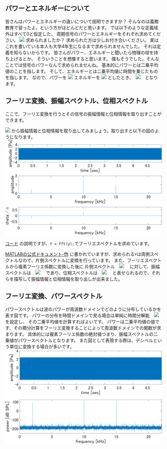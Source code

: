 ## パワーとエネルギーについて
皆さんはパワーとエネルギーの違いについて説明できますか？
そんなのは義務教育で習ったよ。という方がほどんどだと思います。
では以下のような定義域外はすべて0と仮定した、
周期信号のパワーとエネルギーをそれぞれ求めてください。
<img src="https://latex.codecogs.com/gif.latex?y(t)&space;=&space;\sqrt{2}&space;\sin{(20^3\pi&space;t)}&space;\mbox{&space;}&space;\{&space;t:0\leq&space;t&space;\leq&space;10&space;\}" />
求められましたか？
求められた方は少しお付き合いください。
実はこれを書いている本人も大学4年生になるまで求められませんでした。
それは定義を知らないからです。
皆さんがパワー、エネルギーと聞いたら物理の球を持ち上げるとか、
そういうことを想像すると思います。
僕もそうでした。そんなことでは信号のパワーなんて求められませんね。
基本的にパワーとは二乗平均値のことを指します。
そして、エネルギーとは二乗平均値に時間を乗じたものを指します。
なので、パワーを
<img src="https://latex.codecogs.com/gif.latex?P" />
エネルギーを
<img src="https://latex.codecogs.com/gif.latex?E" />
としたとき、　<img src="https://latex.codecogs.com/gif.latex?P&space;=&space;\frac{1}{T}&space;\int_{0}^{T}&space;|y(t)|^2&space;td&space;=&space;1&space;,&space;E&space;=&space;\int_{0}^{T}|y(t)|^2&space;td&space;=&space;10" />　となります。

## フーリエ変換、振幅スペクトル、位相スペクトル
ここで、フーリエ変換を行うとその信号の振幅情報と位相情報を取り出すことができます。

<img src="https://latex.codecogs.com/gif.latex?y(t)&space;=&space;\frac{1}{2}&space;\cos(4\times10^3\pi&space;t&space;-&space;\pi/4)&space;&plus;&space;\frac{3}{2}\cos(20\times10^3\pi&space;t&space;&plus;&space;\pi/3)&space;&plus;&space;\cos(30\times10^3\pi&space;t)" />
から振幅情報と位相情報を取り出してみましょう。取り出すと以下の図のようになります。
<img src="../img/ps/cos_wave.png" />

[コード](../prog/ps/ex3.m)
の説明ですが、`Y = fft(y);`でフーリエスペクトルを求めています。

[MATLABの公式ドキュメント-fft](https://jp.mathworks.com/help/matlab/ref/fft.html)
に書かれていますが、求められる`Y`は両側スペクトルなので、片側スペクトルに変換を行っています。
また、フーリエスペクトルから複素フーリエ係数に変換した後に
片側スペクトル　<img src="https://latex.codecogs.com/gif.latex?Z(f)" />　
に対して、振幅スペクトルは　<img src="https://latex.codecogs.com/gif.latex?|Z(f)|" />　
であり、位相スペクトルは　<img src="https://latex.codecogs.com/gif.latex?\tan^{-1}\left(\frac{Im\{Z(f)\}}{Re\{Z(f)\}}\right)" />　
と表せられるので、それらを描写して振幅情報と位相情報を取り出しが出来ました。

## フーリエ変換、パワースペクトル
パワースペクトルは波のパワーが周波数ドメインでどのように分布しているかを表す図です。
パワーの分布を時間ドメインで見る場合は単純に時間分解能　<img src="https://latex.codecogs.com/gif.latex?\Delta&space;t" />　を設定し、
その二乗平均値を計算すればよいです。
パワーは二乗平均値の値です、その積分計算をフーリエ変換することによって周波数ドメインでの関数が求まります。
具体的には複素フーリエ係数の絶対値つまり、振幅スペクトルの二乗値がパワースペクトルとなります。
また図として表現する際は、デシベルという単位に変換する場合が多いです。
<img src="../img/ps/ps_cos.png" />
